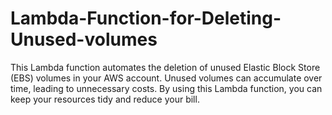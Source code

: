 # Lambda-Function-for-Deleting-Unused-volumes
This Lambda function automates the deletion of unused Elastic Block Store (EBS) volumes in your AWS account. Unused volumes can accumulate over time, leading to unnecessary costs. By using this Lambda function, you can keep your resources tidy and reduce your bill.
